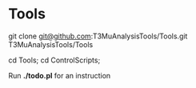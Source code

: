 # Tools



git clone git@github.com:T3MuAnalysisTools/Tools.git T3MuAnalysisTools/Tools

cd Tools;
cd ControlScripts;

Run **./todo.pl** for an instruction
